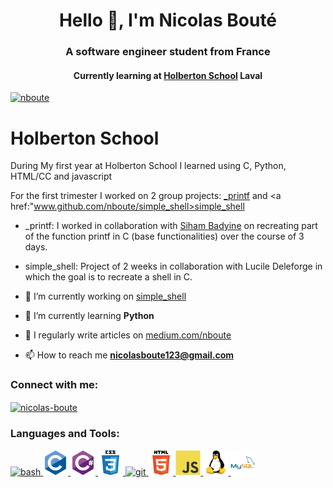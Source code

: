 <h1 align="center">Hello 👋, I'm Nicolas Bouté</h1>
<h3 align="center">A software engineer student from France</h3>
<h4 align="center">Currently learning at <a href="https://www.holbertonschool-france.com/">Holberton School</a> Laval</h4>
<p align="left"> <a href="https://github.com/ryo-ma/github-profile-trophy"><img src="https://github-profile-trophy.vercel.app/?username=nboute&title=Commits" alt="nboute" /></a> </p>

# Holberton School

During My first year  at Holberton School I learned using C, Python, HTML/CC and javascript

For the first trimester I worked on 2 group projects: <a href="www.github.com/printf">_printf</a> and <a href:"www.github.com/nboute/simple_shell>simple_shell</a>
- _printf: I worked in collaboration with <a href="www.github.com/Sb0009">Siham Badyine</a> on recreating part of the function printf in C (base functionalities) over the course of 3 days.
- simple_shell: Project of 2 weeks in collaboration with Lucile Deleforge in which the goal is to recreate a shell in C.
- 🔭 I’m currently working on [simple_shell](www.github.com/nboute/simple_shell)

- 🌱 I’m currently learning **Python**

- 📝 I regularly write articles on [medium.com/nboute](medium.com/nboute)

- 📫 How to reach me **nicolasboute123@gmail.com**


<h3 align="left">Connect with me:</h3>
<p align="left">
<a href="https://linkedin.com/in/nicolas-boute" target="blank"><img align="center" src="https://raw.githubusercontent.com/rahuldkjain/github-profile-readme-generator/master/src/images/icons/Social/linked-in-alt.svg" alt="nicolas-boute" height="30" width="40" /></a>
</p>

<h3 align="left">Languages and Tools:</h3>
<p align="left"> <a href="https://www.gnu.org/software/bash/" target="_blank" rel="noreferrer"> <img src="https://www.vectorlogo.zone/logos/gnu_bash/gnu_bash-icon.svg" alt="bash" width="40" height="40"/> </a> <a href="https://www.cprogramming.com/" target="_blank" rel="noreferrer"> <img src="https://raw.githubusercontent.com/devicons/devicon/master/icons/c/c-original.svg" alt="c" width="40" height="40"/> </a> <a href="https://www.w3schools.com/cs/" target="_blank" rel="noreferrer"> <img src="https://raw.githubusercontent.com/devicons/devicon/master/icons/csharp/csharp-original.svg" alt="csharp" width="40" height="40"/> </a> <a href="https://www.w3schools.com/css/" target="_blank" rel="noreferrer"> <img src="https://raw.githubusercontent.com/devicons/devicon/master/icons/css3/css3-original-wordmark.svg" alt="css3" width="40" height="40"/> </a> <a href="https://git-scm.com/" target="_blank" rel="noreferrer"> <img src="https://www.vectorlogo.zone/logos/git-scm/git-scm-icon.svg" alt="git" width="40" height="40"/> </a> <a href="https://www.w3.org/html/" target="_blank" rel="noreferrer"> <img src="https://raw.githubusercontent.com/devicons/devicon/master/icons/html5/html5-original-wordmark.svg" alt="html5" width="40" height="40"/> </a> <a href="https://developer.mozilla.org/en-US/docs/Web/JavaScript" target="_blank" rel="noreferrer"> <img src="https://raw.githubusercontent.com/devicons/devicon/master/icons/javascript/javascript-original.svg" alt="javascript" width="40" height="40"/> </a> <a href="https://www.linux.org/" target="_blank" rel="noreferrer"> <img src="https://raw.githubusercontent.com/devicons/devicon/master/icons/linux/linux-original.svg" alt="linux" width="40" height="40"/> </a> <a href="https://www.mysql.com/" target="_blank" rel="noreferrer"> <img src="https://raw.githubusercontent.com/devicons/devicon/master/icons/mysql/mysql-original-wordmark.svg" alt="mysql" width="40" height="40"/> </a> </p>
